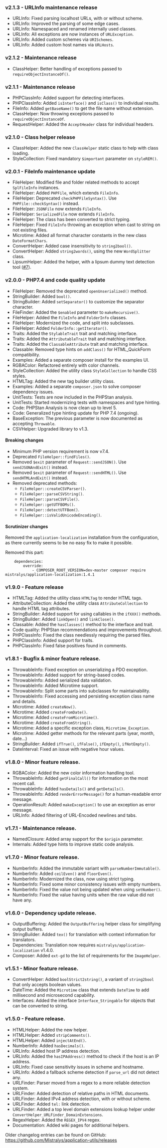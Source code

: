 ### v2.1.3 - URLInfo maintenance release
- URLInfo: Fixed parsing localhost URLs, with or without scheme.
- URLInfo: Improved the parsing of some edge cases.
- URLInfo: Namespaced and renamed internally used classes.
- URLInfo: All exceptions are now instances of `URLException`.
- URLInfo: Added custom schemes via `URISchemes`.
- URLInfo: Added custom host names via `URLHosts`.

### v2.1.2 - Maintenance release
- ClassHelper: Better handling of exceptions passed to `requireObjectInstanceOf()`.

### v2.1.1 - Maintenance release
- PHPClassInfo: Added support for detecting interfaces.
- PHPClassInfo: Added `isInterface()` and `isClass()` to individual results.
- FileInfo: Added `getBaseName()` to get the file name without extension.
- ClassHelper: Now throwing exceptions passed to `requireObjectInstanceOf`.
- RequestHelper: Added the `AcceptHeader` class for individual headers.

### v2.1.0 - Class helper release
- ClassHelper: Added the new `ClassHelper` static class to help with class loading.
- StyleCollection: Fixed mandatory `$important` parameter on `styleREM()`.

### v2.0.1 - FileInfo maintenance update
- FileHelper: Modified file and folder related methods to accept `SplFileInfo` instances.
- FileHelper: Added `PHPFile`, which extends `FileInfo`.
- FileHelper: Deprecated `checkPHPFileSyntax()`. Use `PHPFile::checkSyntax()` instead.
- FileHelper: `JSONFile` now extends `FileInfo`.
- FileHelper: `SerializedFile` now extends `FileInfo`.
- FileHelper: The class has been converted to strict typing.
- FileHelper: Fixed `FileInfo` throwing an exception when cast to string on not existing files.
- Microtime: Added all format character constants in the new class `DateFormatChars`.
- ConvertHelper: Added case insensitivity to `string2bool()`.
- ConvertHelper: Added `string2words()`, using the new `WordSplitter` class.
- LipsumHelper: Added the helper, with a lipsum dummy text detection tool ([#7](https://github.com/Mistralys/application-utils/issues/7)).

### v2.0.0 - PHP7.4 and code quality update
- FileHelper: Removed the deprecated `openUnserialized()` method.
- StringBuilder: Added `bool()`.
- StringBuilder: Added `setSeparator()` to customize the separator character.
- FileFinder: Added the `$enabled` parameter to `makeRecursive()`.
- FileHelper: Added the `FileInfo` and `FolderInfo` classes.
- FileHelper: Modernized the code, and split into subclasses.
- FileHelper: Added `FolderInfo::getIterator()`.
- Traits: Added the `StylableTrait` trait and matching interface.
- Traits: Added the `AttributableTrait` trait and matching interface.
- Traits: Added the `ClassableAttribute` trait and matching interface.
- Classable: Removed type hints on `addClass()` for HTML_QuickForm compatibility.
- Examples: Added a separate composer install for the examples UI.
- RGBAColor: Refactored entirely with color channels.
- StyleCollection: Added the utility class `StyleCollection` to handle CSS styles.
- HTMLTag: Added the new tag builder utility class.
- Examples: Added a separate `composer.json` to solve composer dependency issues.
- UnitTests: Tests are now included in the PHPStan analysis.
- UnitTests: Started modernizing tests with namespaces and type hinting.
- Code: PHPStan Analysis is now clean up to level 5.
- Code: Generalized type hinting update for PHP 7.4 (ongoing).
- BaseException: The previous parameter is now documented as accepting `Throwable`.
- CSVHelper: Upgraded library to v1.3.

#### Breaking changes
 
- Minimum PHP version requirement is now v7.4.
- Deprecated `FileHelper::findFiles()`.
- Removed `$exit` parameter of `Request::sendJSON()`. Use `sendJSONAndExit()` instead.
- Removed `$exit` parameter of `Request::sendHTML()`. Use `sendHTMLAndExit()` instead.
- Removed deprecated methods:
  - `FileHelper::createCSVParser()`.
  - `FileHelper::parseCSVString()`.
  - `FileHelper::parseCSVFile()`.
  - `FileHelper::getUTFBOMs()`.
  - `FileHelper::detectUTFBom()`.
  - `FileHelper::isValidUnicodeEncoding()`.

#### Scrutinizer changes

Removed the `application-localization` installation from the configuration,
as there currently seems to be no easy fix to make it possible.

Removed this part:

```
    dependencies:
        override:
            - COMPOSER_ROOT_VERSION=dev-master composer require mistralys/application-localization:1.4.1
```

### v1.9.0 - Feature release
- HTMLTag: Added the utility class `HTMLTag` to render HTML tags.
- AttributeCollection: Added the utility class `AttributeCollection` to handle HTML tag attributes.
- StringBuilder: Added support for using callables in the `ifXXX()` methods.
- StringBuilder: Added `linkOpen()` and `linkClose()`.
- Classable: Added the `hasClasses()` method to the interface and trait.
- Code quality: PHPStan recommendations and improvements throughout.
- PHPClassInfo: Fixed the class needlessly requiring the parsed files.
- PHPClassInfo: Added support for traits.
- PHPClassInfo: Fixed false positives found in comments.

### v1.8.1 - Bugfix & minor feature release.
- ThrowableInfo: Fixed exception on unserializing a PDO exception.
- ThrowableInfo: Added support for string-based codes.
- ThrowableInfo: Added serialized data validation.
- ThrowableInfo: Added Microtime support.
- ThrowableInfo: Split some parts into subclasses for maintainability.
- ThrowableInfo: Fixed accessing and persisting exception class name and details.
- Microtime: Added `createNow()`.
- Microtime: Added `createFromDate()`.
- Microtime: Added `createFromMicrotime()`.
- Microtime: Added `createFromString()`.
- Microtime: Added a specific exception class, `Microtime_Exception`.
- Microtime: Added getter methods for the relevant parts (year, month, date...)
- StringBuilder: Added `ifTrue()`, `ifFalse()`, `ifEmpty()`, `ifNotEmpty()`.
- DateInterval: Fixed an issue with negative hour values.

### v1.8.0 - Minor feature release.
- RGBAColor: Added the new color information handling tool.
- ThrowableInfo: Added `getFinalCall()` for information on the most recent call.
- ThrowableInfo: Added `hasDetails()` and `getDetails()`.
- ThrowableInfo: Added `renderErrorMessage()` for a human-readable error message.
- OperationResult: Added `makeException()` to use an exception as error message.
- URLInfo: Added filtering of URL-Encoded newlines and tabs.

### v1.7.1 - Maintenance release.
- NamedClosure: Added array support for the `$origin` parameter.
- Internals: Added type hints to improve static code analysis.

### v1.7.0 - Minor feature release.
- NumberInfo: Added the immutable variant with `parseNumberImmutable()`.
- NumberInfo: Added `ceilEven()` and `floorEven()`.
- NumberInfo: Modernized the class, now using strict typing.
- NumberInfo: Fixed some minor consistency issues with empty numbers.
- NumberInfo: Fixed the value not being updated when using `setNumber()`.
- NumberInfo: Fixed the value having units when the raw value did not have any.

### v1.6.0 - Dependency update release.
- OutputBuffering: Added the `OutputBuffering` helper class for simplifying output buffers.
- StringBuilder: Added `tex()` for translation with context information for translators.
- Dependencies: Translation now requires `mistralys/application-localization` v1.4.0.
- Composer: Added `ext-gd` to the list of requirements for the `ImageHelper`.

### v1.5.1 - Minor feature release.
- ConvertHelper: Added `boolStrict2string()`, a variant of `string2bool` that only accepts boolean values.
- DateTime: Added the `Microtime` class that extends `DateTime` to add millisecond and microsecond capability.
- Interfaces: Added the interface `Interface_Stringable` for objects that can be converted to string.

### v1.5.0 - Feature release. 
- HTMLHelper: Added the new helper.
- HTMLHelper: Added `stripComments()`.
- HTMLHelper: Added `injectAtEnd()`.
- NumberInfo: Added `hasDecimals()`.
- URLInfo: Added host IP address detection.
- URLInfo: Added the `hasIPAddress()` method to check if the host is an IP address.
- URLInfo: Fixed case sensitivity issues in scheme and hostname.
- URLInfo: Added a fallback scheme detection if `parse_url` did not detect any.
- URLFinder: Parser moved from a regex to a more reliable detection system.
- URLFinder: Added detection of relative paths in HTML documents.
- URLFinder: Added IPv4 address detection, with or without scheme.
- URLFinder: Added `tel:` link detection.
- URLFinder: Added a top level domain extensions lookup helper under `ConvertHelper_URLFinder_DomainExtensions`.
- RegexHelper: Added the `REGEX_IPV4` regex.
- Documentation: Added wiki pages for additional helpers.

Older changelog entries can be found on GitHub:
https://github.com/Mistralys/application-utils/releases